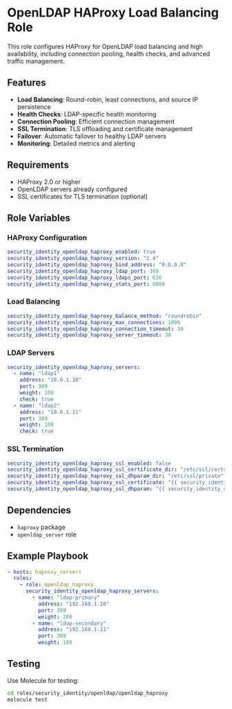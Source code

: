 # OpenLDAP HAProxy Load Balancing Role

This role configures HAProxy for OpenLDAP load balancing and high availability, including connection pooling, health checks, and advanced traffic management.

## Features

- **Load Balancing**: Round-robin, least connections, and source IP persistence
- **Health Checks**: LDAP-specific health monitoring
- **Connection Pooling**: Efficient connection management
- **SSL Termination**: TLS offloading and certificate management
- **Failover**: Automatic failover to healthy LDAP servers
- **Monitoring**: Detailed metrics and alerting

## Requirements

- HAProxy 2.0 or higher
- OpenLDAP servers already configured
- SSL certificates for TLS termination (optional)

## Role Variables

### HAProxy Configuration
```yaml
security_identity_openldap_haproxy_enabled: true
security_identity_openldap_haproxy_version: "2.4"
security_identity_openldap_haproxy_bind_address: "0.0.0.0"
security_identity_openldap_haproxy_ldap_port: 389
security_identity_openldap_haproxy_ldaps_port: 636
security_identity_openldap_haproxy_stats_port: 8080
```

### Load Balancing
```yaml
security_identity_openldap_haproxy_balance_method: "roundrobin"
security_identity_openldap_haproxy_max_connections: 1000
security_identity_openldap_haproxy_connection_timeout: 30
security_identity_openldap_haproxy_server_timeout: 30
```

### LDAP Servers
```yaml
security_identity_openldap_haproxy_servers:
  - name: "ldap1"
    address: "10.0.1.10"
    port: 389
    weight: 100
    check: true
  - name: "ldap2"
    address: "10.0.1.11"
    port: 389
    weight: 100
    check: true
```

### SSL Termination
```yaml
security_identity_openldap_haproxy_ssl_enabled: false
security_identity_openldap_haproxy_ssl_certificate_dir: "/etc/ssl/certs"
security_identity_openldap_haproxy_ssl_dhparam_dir: "/etc/ssl/private"
security_identity_openldap_haproxy_ssl_certificate: "{{ security_identity_openldap_haproxy_ssl_certificate_dir }}/ldap.pem"
security_identity_openldap_haproxy_ssl_dhparam: "{{ security_identity_openldap_haproxy_ssl_dhparam_dir }}/dhparam.pem"
```

## Dependencies

- `haproxy` package
- `openldap_server` role

## Example Playbook

```yaml
- hosts: haproxy_servers
  roles:
    - role: openldap_haproxy
      security_identity_openldap_haproxy_servers:
        - name: "ldap-primary"
          address: "192.168.1.10"
          port: 389
          weight: 200
        - name: "ldap-secondary"
          address: "192.168.1.11"
          port: 389
          weight: 100
```

## Testing

Use Molecule for testing:

```bash
cd roles/security_identity/openldap/openldap_haproxy
molecule test
```
